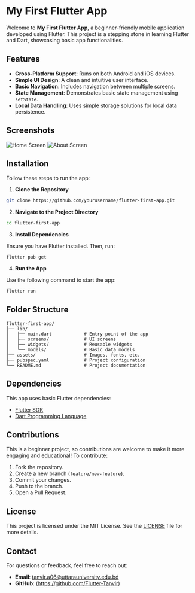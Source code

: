 # My First Flutter App

Welcome to **My First Flutter App**, a beginner-friendly mobile application developed using Flutter. This project is a stepping stone in learning Flutter and Dart, showcasing basic app functionalities.

## Features

- **Cross-Platform Support**: Runs on both Android and iOS devices.
- **Simple UI Design**: A clean and intuitive user interface.
- **Basic Navigation**: Includes navigation between multiple screens.
- **State Management**: Demonstrates basic state management using `setState`.
- **Local Data Handling**: Uses simple storage solutions for local data persistence.

## Screenshots

![Home Screen](path/to/home_screen_screenshot.png)
![About Screen](path/to/about_screen_screenshot.png)

## Installation

Follow these steps to run the app:

1. **Clone the Repository**

```bash
git clone https://github.com/yourusername/flutter-first-app.git
```

2. **Navigate to the Project Directory**

```bash
cd flutter-first-app
```

3. **Install Dependencies**

Ensure you have Flutter installed. Then, run:

```bash
flutter pub get
```

4. **Run the App**

Use the following command to start the app:

```bash
flutter run
```

## Folder Structure

```
flutter-first-app/
├── lib/
│   ├── main.dart            # Entry point of the app
│   ├── screens/             # UI screens
│   ├── widgets/             # Reusable widgets
│   └── models/              # Basic data models
├── assets/                  # Images, fonts, etc.
├── pubspec.yaml             # Project configuration
└── README.md                # Project documentation
```

## Dependencies

This app uses basic Flutter dependencies:

- [Flutter SDK](https://flutter.dev/)
- [Dart Programming Language](https://dart.dev/)

## Contributions

This is a beginner project, so contributions are welcome to make it more engaging and educational! To contribute:

1. Fork the repository.
2. Create a new branch (`feature/new-feature`).
3. Commit your changes.
4. Push to the branch.
5. Open a Pull Request.

## License

This project is licensed under the MIT License. See the [LICENSE](LICENSE) file for more details.

## Contact

For questions or feedback, feel free to reach out:

- **Email**: tanvir.a06@uttarauniversity.edu.bd
- **GitHub**: (https://github.com/Flutter-Tanvir)
